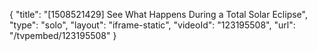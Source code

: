 {
    "title": "[1508521429] See What Happens During a Total Solar Eclipse",
    "type": "solo",
    "layout": "iframe-static",
    "videoId": "123195508",
    "url": "\/tvpembed\/123195508"
}